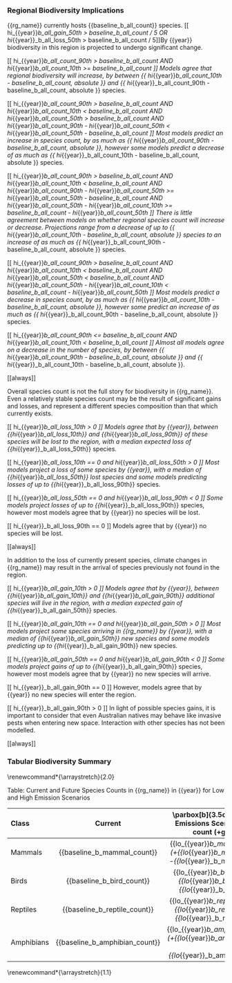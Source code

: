 
### Regional Biodiversity Implications

{{rg_name}} currently hosts {{baseline_b_all_count}} species.  [[ hi_{{year}}_b_all_gain_50th > baseline_b_all_count / 5 OR hi_{{year}}_b_all_loss_50th > baseline_b_all_count / 5]]By {{year}} biodiversity in this region is projected to undergo significant change.

[[  hi_{{year}}_b_all_count_90th > baseline_b_all_count
AND hi_{{year}}_b_all_count_10th >= baseline_b_all_count ]]
Models agree that regional biodiversity will increase, by between {{ hi_{{year}}_b_all_count_10th - baseline_b_all_count, absolute }} and {{ hi_{{year}}_b_all_count_90th - baseline_b_all_count, absolute }} species.

[[  hi_{{year}}_b_all_count_90th > baseline_b_all_count
AND hi_{{year}}_b_all_count_10th < baseline_b_all_count
AND hi_{{year}}_b_all_count_50th > baseline_b_all_count
AND hi_{{year}}_b_all_count_90th - hi_{{year}}_b_all_count_50th < hi_{{year}}_b_all_count_50th - baseline_b_all_count
]]
Most models predict an increase in species count, by as much as {{ hi_{{year}}_b_all_count_90th - baseline_b_all_count, absolute }}, however some models predict a decrease of as much as {{ hi_{{year}}_b_all_count_10th - baseline_b_all_count, absolute }} species.

[[  hi_{{year}}_b_all_count_90th > baseline_b_all_count
AND hi_{{year}}_b_all_count_10th < baseline_b_all_count
AND hi_{{year}}_b_all_count_90th - hi_{{year}}_b_all_count_50th >= hi_{{year}}_b_all_count_50th - baseline_b_all_count
AND hi_{{year}}_b_all_count_50th - hi_{{year}}_b_all_count_10th >= baseline_b_all_count - hi_{{year}}_b_all_count_50th
]]
There is little agreement between models on whether regional species count will increase or decrease. Projections range from a decrease of up to {{ hi_{{year}}_b_all_count_10th - baseline_b_all_count, absolute }} species to an increase of as much as {{ hi_{{year}}_b_all_count_90th - baseline_b_all_count, absolute }} species.

[[  hi_{{year}}_b_all_count_90th > baseline_b_all_count
AND hi_{{year}}_b_all_count_10th < baseline_b_all_count
AND hi_{{year}}_b_all_count_50th < baseline_b_all_count
AND hi_{{year}}_b_all_count_50th - hi_{{year}}_b_all_count_10th < baseline_b_all_count - hi_{{year}}_b_all_count_50th
]]
Most models predict a decrease in species count, by as much as {{ hi_{{year}}_b_all_count_10th - baseline_b_all_count, absolute }}, however some predict an increase of as much as {{ hi_{{year}}_b_all_count_90th - baseline_b_all_count, absolute }} species.

[[  hi_{{year}}_b_all_count_90th <= baseline_b_all_count
AND hi_{{year}}_b_all_count_10th < baseline_b_all_count ]]
Almost all models agree on a decrease in the number of species, by between {{ hi_{{year}}_b_all_count_90th - baseline_b_all_count, absolute }} and {{ hi_{{year}}_b_all_count_10th - baseline_b_all_count, absolute }}.

[[always]]

Overall species count is not the full story for biodiversity in {{rg_name}}.  Even a relatively stable species count may be the result of significant gains and losses, and represent a different species composition than that which currently exists.

[[ hi_{{year}}_b_all_loss_10th > 0 ]]
Models agree that by {{year}}, between {{hi_{{year}}_b_all_loss_10th}} and {{hi_{{year}}_b_all_loss_90th}} of these species will be lost to the region, with a median expected loss of {{hi_{{year}}_b_all_loss_50th}} species.

[[  hi_{{year}}_b_all_loss_10th == 0
and hi_{{year}}_b_all_loss_50th > 0 ]]
Most models project a loss of some species by {{year}}, with a median of {{hi_{{year}}_b_all_loss_50th}} lost species and some models predicting losses of up to {{hi_{{year}}_b_all_loss_90th}} species.

[[ hi_{{year}}_b_all_loss_50th == 0 and hi_{{year}}_b_all_loss_90th < 0 ]]
Some models project losses of up to {{hi_{{year}}_b_all_loss_90th}} species, however most models agree that by {{year}} no species will be lost.

[[ hi_{{year}}_b_all_loss_90th == 0 ]]
Models agree that by {{year}} no species will be lost.


[[always]]

In addition to the loss of currently present species, climate changes in {{rg_name}} may result in the arrival of species previously not found in the region.

[[ hi_{{year}}_b_all_gain_10th > 0 ]]
Models agree that by {{year}}, between {{hi_{{year}}_b_all_gain_10th}} and {{hi_{{year}}_b_all_gain_90th}} additional species will live in the region, with a median expected gain of {{hi_{{year}}_b_all_gain_50th}} species.

[[  hi_{{year}}_b_all_gain_10th == 0
and hi_{{year}}_b_all_gain_50th > 0 ]]
Most models project some species arriving in {{rg_name}} by {{year}}, with a median of {{hi_{{year}}_b_all_gain_50th}} new species and some models predicting up to {{hi_{{year}}_b_all_gain_90th}} new species.

[[ hi_{{year}}_b_all_gain_50th == 0 and hi_{{year}}_b_all_gain_90th < 0 ]]
Some models project gains of up to {{hi_{{year}}_b_all_gain_90th}} species, however most models agree that by {{year}} no new species will arrive.

[[ hi_{{year}}_b_all_gain_90th == 0 ]]
However, models agree that by {{year}} no new species will enter the region.

[[ hi_{{year}}_b_all_gain_90th > 0 ]]
In light of possible species gains, it is important to consider that even Australian natives may behave like invasive pests when entering new space.  Interaction with other species has not been modelled.

[[always]]

### Tabular Biodiversity Summary

\renewcommand*{\arraystretch}{2.0}

Table: Current and Future Species Counts in {{rg_name}} in {{year}} for Low and High Emission Scenarios

| Class | Current | \parbox[b]{3.5cm}{\centering Low Emissions Scenario \\ in {{year}} \\ count (+gained -lost)} | \parbox[b]{3.5cm}{\centering High Emissions Scenario \\ in {{year}} \\ count (+gained -lost)} |
|:----- |:-------:|:-------------------------:|:--------------------------:|
| Mammals | {{baseline_b_mammal_count}} | {{lo_{{year}}_b_mammal_count_50th}} (+{{lo_{{year}}_b_mammal_gain_50th}} -{{lo_{{year}}_b_mammal_loss_50th}}) | {{hi_{{year}}_b_mammal_count_50th}} (+{{hi_{{year}}_b_mammal_gain_50th}} -{{hi_{{year}}_b_mammal_loss_50th}}) |
| Birds | {{baseline_b_bird_count}} | {{lo_{{year}}_b_bird_count_50th}} (+{{lo_{{year}}_b_bird_gain_50th}} -{{lo_{{year}}_b_bird_loss_50th}}) | {{hi_{{year}}_b_bird_count_50th}} (+{{hi_{{year}}_b_bird_gain_50th}} -{{hi_{{year}}_b_bird_loss_50th}}) |
| Reptiles | {{baseline_b_reptile_count}} | {{lo_{{year}}_b_reptile_count_50th}} (+{{lo_{{year}}_b_reptile_gain_50th}} -{{lo_{{year}}_b_reptile_loss_50th}}) | {{hi_{{year}}_b_reptile_count_50th}} (+{{hi_{{year}}_b_reptile_gain_50th}} -{{hi_{{year}}_b_reptile_loss_50th}}) |
| Amphibians | {{baseline_b_amphibian_count}} | {{lo_{{year}}_b_amphibian_count_50th}} (+{{lo_{{year}}_b_amphibian_gain_50th}} -{{lo_{{year}}_b_amphibian_loss_50th}}) | {{hi_{{year}}_b_amphibian_count_50th}} (+{{hi_{{year}}_b_amphibian_gain_50th}} -{{hi_{{year}}_b_amphibian_loss_50th}}) |

\renewcommand*{\arraystretch}{1.1}



